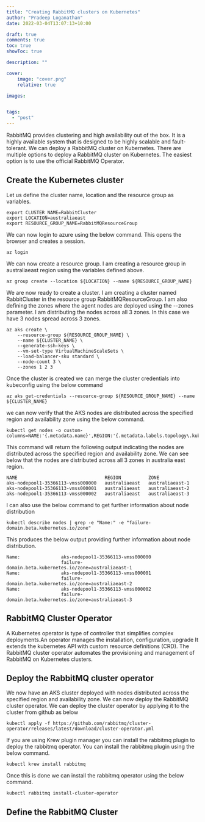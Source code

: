 ```yaml
---
title: "Creating RabbitMQ clusters on Kubernetes"
author: "Pradeep Loganathan"
date: 2022-03-04T13:07:13+10:00

draft: true
comments: true
toc: true
showToc: true

description: ""

cover:
    image: "cover.png"
    relative: true

images:


tags:
  - "post"
---
```


RabbitMQ provides clustering and high availability out of the box. It is a highly available system that is designed to be highly scalable and fault-tolerant. We can deploy a RabbitMQ cluster on Kubernetes. There are multiple options to deploy a RabbitMQ cluster on Kubernetes. The easiest option is to use the official RabbitMQ Operator.

## Create the Kubernetes cluster

Let us define the cluster name, location and the resource group as variables.

```shell
export CLUSTER_NAME=RabbitCluster
export LOCATION=australiaeast
export RESOURCE_GROUP_NAME=RabbitMQResourceGroup
```

We can now login to azure using the below command. This opens the browser and creates a session.

```shell
az login
```

We can now create a resource group. I am creating a resource group in australiaeast region using the variables defined above.

```shell
az group create --location ${LOCATION} --name ${RESOURCE_GROUP_NAME}
```

We are now ready to create a cluster. I am creating a cluster named RabbitCluster in the resource group RabbitMQResourceGroup. I am also defining the zones where the agent nodes are deployed using the --zones parameter. I am distributing the nodes across all 3 zones. In this case we have 3 nodes spread across 3 zones.

```shell
az aks create \
    --resource-group ${RESOURCE_GROUP_NAME} \
    --name ${CLUSTER_NAME} \
    --generate-ssh-keys \
    --vm-set-type VirtualMachineScaleSets \
    --load-balancer-sku standard \
    --node-count 3 \
    --zones 1 2 3
```

Once the cluster is created we can merge the cluster credentials into kubeconfig using the below command

```shell
az aks get-credentials --resource-group ${RESOURCE_GROUP_NAME} --name ${CLUSTER_NAME}
```

we can now verify that the AKS nodes are distributed across the specified region and availability zone using the below command.

```shell
kubectl get nodes -o custom-columns=NAME:'{.metadata.name}',REGION:'{.metadata.labels.topology\.kubernetes\.io/region}',ZONE:'{metadata.labels.topology\.kubernetes\.io/zone}'
```

This command will return the following output indicating the nodes are distributed across the specified region and availability zone. We can see below that the nodes are distributed across all 3 zones in australia east region.

```shell
NAME                                REGION          ZONE
aks-nodepool1-35366113-vmss000000   australiaeast   australiaeast-1
aks-nodepool1-35366113-vmss000001   australiaeast   australiaeast-2
aks-nodepool1-35366113-vmss000002   australiaeast   australiaeast-3
```

I can also use the below command to get further information about node distribution

```shell
kubectl describe nodes | grep -e "Name:" -e "failure-domain.beta.kubernetes.io/zone"
```

This produces the below output providing further information about node distribution.

```shell
Name:               aks-nodepool1-35366113-vmss000000
                    failure-domain.beta.kubernetes.io/zone=australiaeast-1
Name:               aks-nodepool1-35366113-vmss000001
                    failure-domain.beta.kubernetes.io/zone=australiaeast-2
Name:               aks-nodepool1-35366113-vmss000002
                    failure-domain.beta.kubernetes.io/zone=australiaeast-3
```

## RabbitMQ Cluster Operator

A Kubernetes operator is type of controller that simplifies complex deployments.An operator manages the installation, configuration, upgrade  It extends the kubernetes API with custom resource definitions (CRD). The RabbitMQ cluster operator automates the provisioning and management of RabbitMQ on Kubernetes clusters.

## Deploy the RabbitMQ cluster operator

We now have an AKS cluster deployed with nodes distributed across the specified region and availability zone. We can now deploy the RabbitMQ cluster operator. We can deploy the cluster operator by applying it to the cluster from github as below

```shell
kubectl apply -f https://github.com/rabbitmq/cluster-operator/releases/latest/download/cluster-operator.yml
```

If you are using Krew plugin manager you can install the rabbitmq plugin to deploy the rabbitmq operator. You can install the rabbitmq plugin using the below command.

```shell
kubectl krew install rabbitmq
```

Once this is done we can install the rabbitmq operator using the below command.

```shell
kubectl rabbitmq install-cluster-operator
```

## Define the RabbitMQ Cluster
